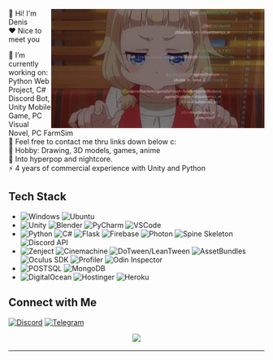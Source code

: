 <p float="left">
<img src='__NewGame.gif' width='420' align="right">
<p float="left">

  👋 Hi! I'm Denis \
  ❤ Nice to meet you

  🌱 I’m currently working on: Python Web Project, C# Discord Bot, Unity Mobile Game, PC Visual Novel, PC FarmSim \
  💬 Feel free to contact me thru links down below c: \
  💜 Hobby: Drawing, 3D models, games, anime \
  🎵 Into hyperpop and nightcore. \
  ⚡ 4 years of commercial experience with Unity and Python

## Tech Stack

* ![Windows](https://img.shields.io/badge/Windows-0078D6?style=for-the-badge&logo=windows&logoColor=white)
  ![Ubuntu](https://img.shields.io/badge/Ubuntu-E95420?style=for-the-badge&logo=ubuntu&logoColor=white)
* ![Unity](https://img.shields.io/badge/-Unity-black?style=for-the-badge&logo=unity)
  ![Blender](https://img.shields.io/badge/-Blender-red?style=for-the-badge&logo=blender&logoColor=white)
  ![PyCharm](https://img.shields.io/badge/pycharm-143?style=for-the-badge&logo=pycharm&logoColor=black&color=black&labelColor=green)
  ![VSCode](https://img.shields.io/badge/VSCode-0078D4?style=for-the-badge&logo=visual%20studio%20code&logoColor=white)
* ![Python](https://img.shields.io/badge/Python-14354c?style=for-the-badge&logo=python&logoColor=ffffff)
  ![C#](https://img.shields.io/badge/Csharp-%230175C2.svg?style=for-the-badge&logo=csharp&logoColor=white)
  ![Flask](https://img.shields.io/badge/Flask-000000.svg?style=for-the-badge&logo=Flask&logoColor=white)
  ![Firebase](https://img.shields.io/badge/Firebase-F4A460.svg?style=for-the-badge&logo=Firebase&logoColor=white)
  ![Photon](https://img.shields.io/badge/Photon-%2302569B.svg?style=for-the-badge&logo=Photon&logoColor=white)
  ![Spine Skeleton](https://img.shields.io/badge/Spine-Skeleton-%2302569B.svg?style=for-the-badge&logo=spine&logoColor=white)
  ![Discord API](https://img.shields.io/badge/Discord-API-%2302569B.svg?style=for-the-badge&logo=discord&logoColor=white)
* ![Zenject](https://img.shields.io/badge/Zenject-%2302569B.svg?style=for-the-badge&logo=zenject&logoColor=white)
  ![Cinemachine](https://img.shields.io/badge/Cinemachine-%2302569B.svg?style=for-the-badge&logo=cinemachine&logoColor=white)
  ![DoTween/LeanTween](https://img.shields.io/badge/DoTween/LeanTween-%2302569B.svg?style=for-the-badge&logo=dotween&logoColor=white)
  ![AssetBundles](https://img.shields.io/badge/AssetBundles-%2302569B.svg?style=for-the-badge&logo=assetbundles&logoColor=white)
  ![Oculus SDK](https://img.shields.io/badge/Oculus-%2302569B.svg?style=for-the-badge&logo=oculus&logoColor=white)
  ![Profiler](https://img.shields.io/badge/Profiler-%2302569B.svg?style=for-the-badge&logo=profiler&logoColor=white)
  ![Odin Inspector](https://img.shields.io/badge/odin-inspector-%2302569B.svg?style=for-the-badge&logo=odin-inspector&logoColor=orange)
* ![POSTSQL](https://img.shields.io/badge/PostgreSQL-316192?style=for-the-badge&logo=postgresql&logoColor=white)
  ![MongoDB](https://img.shields.io/badge/MongoDB-4EA94B?style=for-the-badge&logo=mongodb&logoColor=white)
* <!--![Azure](https://img.shields.io/badge/azure-%230072C6.svg?style=for-the-badge&logo=microsoftazure&logoColor=white) -->
  ![DigitalOcean](https://img.shields.io/badge/DigitalOcean-%230167ff.svg?style=for-the-badge&logo=digitalOcean&logoColor=white)
  ![Hostinger](https://img.shields.io/badge/Hostinger-%230167ff.svg?style=for-the-badge&logo=hostinger&logoColor=white)
  <!-- ![Cloudflare](https://img.shields.io/badge/Cloudflare-F38020?style=for-the-badge&logo=Cloudflare&logoColor=white) -->
  ![Heroku](https://img.shields.io/badge/Heroku-430098?style=for-the-badge&logo=heroku&logoColor=white)

## Connect with Me

  [![Discord](https://img.shields.io/badge/Discord-5865F2?style=for-the-badge&logo=discord&logoColor=white)](https://discord.gg/4wTnnTbPgz)
  [![Telegram](https://img.shields.io/badge/Telegram-9370DB?&style=for-the-badge&logo=telegram&logoColor=white)](https://t.me/lwannakms)
  
  <!-- Footer -->
  <p  align="center">
<img src="https://count.getloli.com/get/@dentalmisorder?theme=gelbooru">
</p>

___

